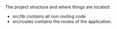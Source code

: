 The project structure and where things are located:

- src/lib contains all non routing code
- src/routes contains the routes of the application.